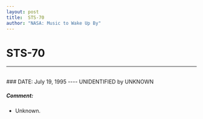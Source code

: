 ```yaml
---
layout: post
title:  STS-70
author: "NASA: Music to Wake Up By"
---
```


# STS-70
----
<br/>
### DATE: July 19, 1995
----
UNIDENTIFIED by UNKNOWN

##### Comment:
* Unknown.
